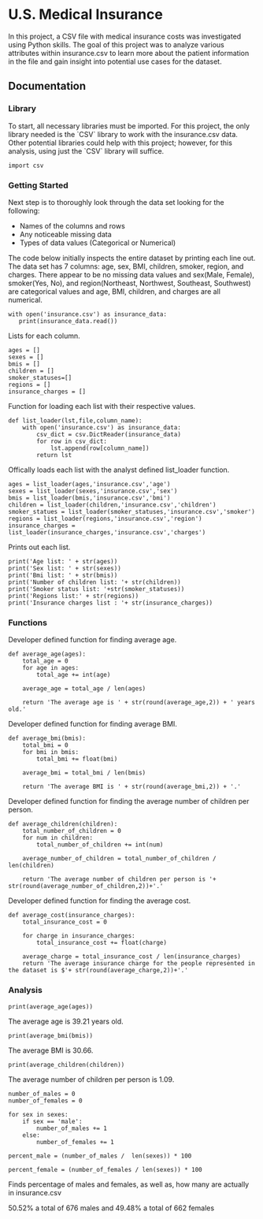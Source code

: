 <h1>U.S. Medical Insurance</h1>
<p>In this project, a CSV file with medical insurance costs was investigated using Python skills. The goal of this project was to analyze various attributes within insurance.csv to learn more about the patient information in the file and gain insight into potential use cases for the dataset.</p>


<h2>Documentation</h2>
<h3>Library</h3>

<p>To start, all necessary libraries must be imported. For this project, the only library needed is the `CSV` library to work with the insurance.csv data. Other potential libraries could help with this project; however, for this analysis, using just the `CSV` library will suffice.</p>

```
import csv
```

<h3>Getting Started</h3>
<p>Next step is to thoroughly look through the data set looking for the following:</p>
<ul>
  <li>Names of the columns and rows</li>
  <li>Any noticeable missing data</li>
  <li>Types of data values (Categorical or Numerical)</li>
</ul>
<p>The code below initially inspects the entire dataset by printing each line out. The data set has 7 columns: age, sex, BMI, children, smoker, region, and charges. There appear to be no missing data values and sex(Male, Female), smoker(Yes, No), and region(Northeast, Northwest, Southeast, Southwest) are categorical values and age, BMI, children, and charges are all numerical. </p>

 ```
with open('insurance.csv') as insurance_data:
    print(insurance_data.read())
 ```

<p>Lists for each column.</p>

 ```
ages = []
sexes = []
bmis = []
children = []
smoker_statuses=[]
regions = []
insurance_charges = []
 ```

<p>Function for loading each list with their respective values.</p>

```
def list_loader(lst,file,column_name):
    with open('insurance.csv') as insurance_data:
        csv_dict = csv.DictReader(insurance_data)
        for row in csv_dict:
            lst.append(row[column_name])
        return lst
```

<p>Offically loads each list with the analyst defined list_loader function.</p>

```
ages = list_loader(ages,'insurance.csv','age')
sexes = list_loader(sexes,'insurance.csv','sex')
bmis = list_loader(bmis,'insurance.csv','bmi')
children = list_loader(children,'insurance.csv','children')
smoker_statues = list_loader(smoker_statuses,'insurance.csv','smoker')
regions = list_loader(regions,'insurance.csv','region')
insurance_charges = list_loader(insurance_charges,'insurance.csv','charges')
```

<p>Prints out each list.</p>

```
print('Age list: ' + str(ages))
print('Sex list: ' + str(sexes))
print('Bmi list: ' + str(bmis))
print('Number of children list: '+ str(children))
print('Smoker status list: '+str(smoker_statuses))
print('Regions list:' + str(regions))
print('Insurance charges list : '+ str(insurance_charges))
```

<h3>Functions</h3>
<p>Developer defined function for finding average age.</p>

```
def average_age(ages):
    total_age = 0
    for age in ages:
        total_age += int(age)
    
    average_age = total_age / len(ages)
   
    return 'The average age is ' + str(round(average_age,2)) + ' years old.'
```

<p>Developer defined function for finding average BMI.</p>

```
def average_bmi(bmis):
    total_bmi = 0
    for bmi in bmis:
        total_bmi += float(bmi)

    average_bmi = total_bmi / len(bmis)

    return 'The average BMI is ' + str(round(average_bmi,2)) + '.'
```
<p>Developer defined function for finding the average number of children per person.</p>

```
def average_children(children):
    total_number_of_children = 0
    for num in children:
        total_number_of_children += int(num) 

    average_number_of_children = total_number_of_children / len(children)

    return 'The average number of children per person is '+ str(round(average_number_of_children,2))+'.'
```

<p>Developer defined function for finding the average cost.</p>

```
def average_cost(insurance_charges):
    total_insurance_cost = 0

    for charge in insurance_charges:
        total_insurance_cost += float(charge)
    
    average_charge = total_insurance_cost / len(insurance_charges)
    return 'The average insurance charge for the people represented in the dataset is $'+ str(round(average_charge,2))+'.'

```

<h3>Analysis</h3>

```
print(average_age(ages))
```

<p>The average age is 39.21 years old.</p>

```
print(average_bmi(bmis))
```

<p>The average BMI is 30.66.</p>

```
print(average_children(children))
```

<p>The average number of children per person is 1.09.</p>

```
number_of_males = 0
number_of_females = 0

for sex in sexes:
    if sex == 'male':
        number_of_males += 1
    else:
        number_of_females += 1
    
percent_male = (number_of_males /  len(sexes)) * 100

percent_female = (number_of_females / len(sexes)) * 100
```

<p>Finds percentage of males and females, as well as, how many are actually in insurance.csv</p>
<p>50.52% a total of 676 males and 49.48% a total of 662 females</p>
